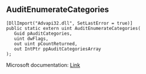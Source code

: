 ## AuditEnumerateCategories

```
[DllImport("Advapi32.dll", SetLastError = true)]
public static extern uint AuditEnumerateCategories(
   Guid pAuditCategories,
   uint dwFlags,
   out uint pCountReturned,
   out IntPtr ppAuditCategoriesArray
);
```

Microsoft documentation: [Link](https://docs.microsoft.com/en-us/windows/win32/api/ntsecapi/nf-ntsecapi-auditenumeratecategories)
